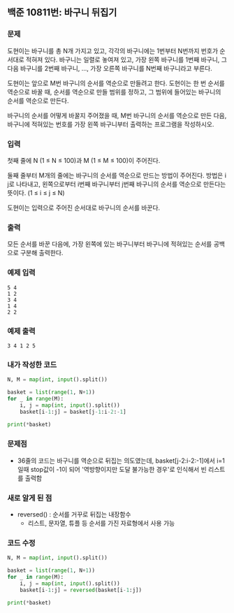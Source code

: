 ## 백준 10811번: 바구니 뒤집기

### 문제

도현이는 바구니를 총 N개 가지고 있고, 각각의 바구니에는 1번부터 N번까지 번호가 순서대로 적혀져 있다. 바구니는 일렬로 놓여져 있고, 가장 왼쪽 바구니를 1번째 바구니, 그 다음 바구니를 2번째 바구니, ..., 가장 오른쪽 바구니를 N번째 바구니라고 부른다. 

도현이는 앞으로 M번 바구니의 순서를 역순으로 만들려고 한다. 도현이는 한 번 순서를 역순으로 바꿀 때, 순서를 역순으로 만들 범위를 정하고, 그 범위에 들어있는 바구니의 순서를 역순으로 만든다.

바구니의 순서를 어떻게 바꿀지 주어졌을 때, M번 바구니의 순서를 역순으로 만든 다음, 바구니에 적혀있는 번호를 가장 왼쪽 바구니부터 출력하는 프로그램을 작성하시오.

### 입력

첫째 줄에 N (1 ≤ N ≤ 100)과 M (1 ≤ M ≤ 100)이 주어진다.

둘째 줄부터 M개의 줄에는 바구니의 순서를 역순으로 만드는 방법이 주어진다. 방법은 i j로 나타내고, 왼쪽으로부터 i번째 바구니부터 j번째 바구니의 순서를 역순으로 만든다는 뜻이다. (1 ≤ i ≤ j ≤ N)

도현이는 입력으로 주어진 순서대로 바구니의 순서를 바꾼다.

### 출력

모든 순서를 바꾼 다음에, 가장 왼쪽에 있는 바구니부터 바구니에 적혀있는 순서를 공백으로 구분해 출력한다.

### 예제 입력
```
5 4
1 2
3 4
1 4
2 2
```
### 예제 출력
```
3 4 1 2 5
```
### 내가 작성한 코드
```python
N, M = map(int, input().split())

basket = list(range(1, N+1))
for _ in range(M):
    i, j = map(int, input().split())
    basket[i-1:j] = basket[j-1:i-2:-1]
    
print(*basket)
```

### 문제점
- 36줄의 코드는 바구니를 역순으로 뒤집는 의도였는데, basket[j-2:i-2:-1]에서 i=1일때 stop값이 -1이 되어 '역방향이지만 도달 불가능한 경우'로 인식해서 빈 리스트를 출력함

### 새로 알게 된 점
- reversed() : 순서를 거꾸로 뒤집는 내장함수
  - 리스트, 문자열, 튜플 등 순서를 가진 자료형에서 사용 가능

### 코드 수정
```python
N, M = map(int, input().split())

basket = list(range(1, N+1))
for _ in range(M):
    i, j = map(int, input().split())
    basket[i-1:j] = reversed(basket[i-1:j])
    
print(*basket)
```